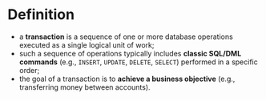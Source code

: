 # Definition
- a **transaction** is a sequence of one or more database operations executed as a single logical unit of work;
- such a sequence of operations typically includes **classic SQL/DML commands** (e.g., `INSERT`, `UPDATE`, `DELETE`, `SELECT`) performed in a specific order;
- the goal of a transaction is to **achieve a business objective** (e.g., transferring money between accounts).